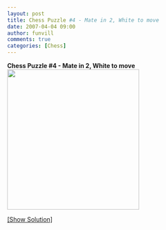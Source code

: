 ```yaml
---
layout: post
title: Chess Puzzle #4 - Mate in 2, White to move
date: 2007-04-04 09:00
author: funvill
comments: true
categories: [Chess]
---
```

<strong>Chess Puzzle #4 - Mate in 2, White to move</strong>
<a href="http://blog.abluestar.com/chess-puzzle-4-mate-in-2-white-to-move/">
<img src="http://www.abluestar.com/scripts/chess_image.php?ff=4K3/8/5R2/3kn3/3P4/2P5/4Q3/8" height="323" width="305" /></a>

<!--more--><a href="javascript:ReverseContentDisplay('chess_solution')">[Show Solution]</a>
<p id="chess_solution" style="clear: both; padding: 5px; display: none">1... Re6, 2. Ke6, Qxe5++ Mate</p>
